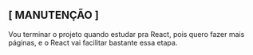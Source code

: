## [ MANUTENÇÃO ]

Vou terminar o projeto quando estudar pra React, pois quero fazer mais páginas, e o React vai facilitar bastante essa etapa.
